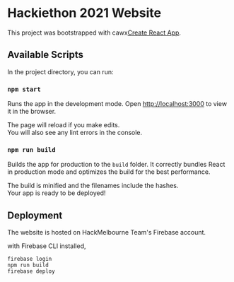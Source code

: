 # Hackiethon 2021 Website

This project was bootstrapped with
cawx[Create React App](https://github.com/facebook/create-react-app).

## Available Scripts

In the project directory, you can run:

### `npm start`

Runs the app in the development mode. Open
[http://localhost:3000](http://localhost:3000) to view it in the browser.

The page will reload if you make edits.\
You will also see any lint errors in the console.

### `npm run build`

Builds the app for production to the `build` folder. It correctly bundles
React in production mode and optimizes the build for the best performance.

The build is minified and the filenames include the hashes.\
Your app is ready to be deployed!

## Deployment

The website is hosted on HackMelbourne Team's Firebase account.

with Firebase CLI installed,

```_
firebase login
npm run build
firebase deploy
```
